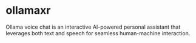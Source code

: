 # ollamaxr

Ollama voice chat is an interactive AI-powered personal assistant that leverages both text and speech for seamless human-machine interaction.
